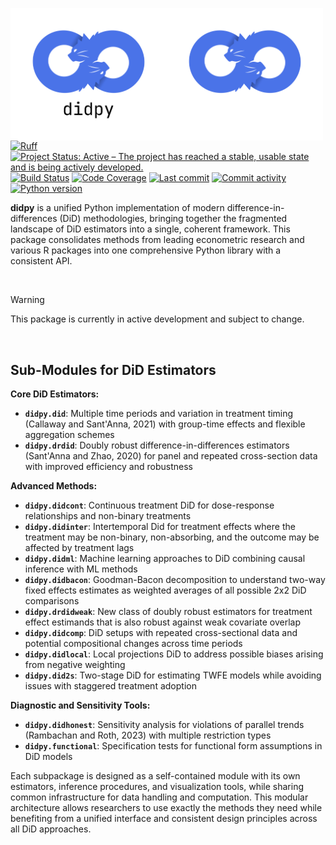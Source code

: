 <img src="docs/source/_static/didpy-light.png#gh-light-mode-only" width="250" align="left" alt="didpy logo"></img>
<img src="docs/source/_static/didpy-dark.png#gh-dark-mode-only" width="250" align="left" alt="didpy logo"></img>

[![Ruff](https://img.shields.io/endpoint?url=https://raw.githubusercontent.com/astral-sh/ruff/main/assets/badge/v2.json)](https://github.com/astral-sh/ruff)
[![Project Status: Active – The project has reached a stable, usable state and is being actively developed.](https://www.repostatus.org/badges/latest/active.svg)](https://www.repostatus.org/#active)
[![Build Status](https://github.com/jordandeklerk/didpy/actions/workflows/test.yml/badge.svg)](https://github.com/jordandeklerk/didpy/actions/workflows/test.yml)
[![Code Coverage](https://codecov.io/gh/jordandeklerk/didpy/branch/main/graph/badge.svg)](https://codecov.io/gh/jordandeklerk/didpy)
[![Last commit](https://img.shields.io/github/last-commit/jordandeklerk/didpy)](https://github.com/jordandeklerk/didpy/graphs/commit-activity)
[![Commit activity](https://img.shields.io/github/commit-activity/m/jordandeklerk/didpy)](https://github.com/jordandeklerk/didpy/graphs/commit-activity)
[![Python version](https://img.shields.io/badge/3.10%20%7C%203.11%20%7C%203.12%20%7C%203.13-blue?logo=python&logoColor=white)](https://www.python.org/)


__didpy__ is a unified Python implementation of modern difference-in-differences (DiD) methodologies, bringing together the fragmented landscape of DiD estimators into a single, coherent framework. This package consolidates methods from leading econometric research and various R packages into one comprehensive Python library with a consistent API.

<br>

> [!WARNING]
> This package is currently in active development and subject to change.

<br>

## Sub-Modules for DiD Estimators

**Core DiD Estimators:**

- **`didpy.did`**: Multiple time periods and variation in treatment timing (Callaway and Sant'Anna, 2021) with group-time effects and flexible aggregation schemes
- **`didpy.drdid`**: Doubly robust difference-in-differences estimators (Sant'Anna and Zhao, 2020) for panel and repeated cross-section data with improved efficiency and robustness

**Advanced Methods:**

- **`didpy.didcont`**: Continuous treatment DiD for dose-response relationships and non-binary treatments
- **`didpy.didinter`**: Intertemporal Did for treatment effects where the treatment may be non-binary, non-absorbing, and the outcome may be affected by treatment lags
- **`didpy.didml`**: Machine learning approaches to DiD combining causal inference with ML methods
- **`didpy.didbacon`**: Goodman-Bacon decomposition to understand two-way fixed effects estimates as weighted averages of all possible 2x2 DiD comparisons
- **`didpy.drdidweak`**: New class of doubly robust estimators for treatment effect estimands that is also robust against weak covariate overlap
- **`didpy.didcomp`**: DiD setups with repeated cross-sectional data and potential compositional changes across time periods
- **`didpy.didlocal`**: Local projections DiD to address possible biases arising from negative weighting
- **`didpy.did2s`**: Two-stage DiD for estimating TWFE models while avoiding issues with staggered treatment adoption

**Diagnostic and Sensitivity Tools:**

- **`didpy.didhonest`**: Sensitivity analysis for violations of parallel trends (Rambachan and Roth, 2023) with multiple restriction types
- **`didpy.functional`**: Specification tests for functional form assumptions in DiD models

Each subpackage is designed as a self-contained module with its own estimators, inference procedures, and visualization tools, while sharing common infrastructure for data handling and computation. This modular architecture allows researchers to use exactly the methods they need while benefiting from a unified interface and consistent design principles across all DiD approaches.
